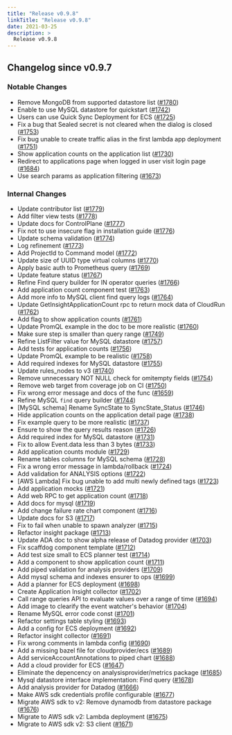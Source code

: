 ```yaml
---
title: "Release v0.9.8"
linkTitle: "Release v0.9.8"
date: 2021-03-25
description: >
  Release v0.9.8
---
```


## Changelog since v0.9.7

### Notable Changes
* Remove MongoDB from supported datastore list ([#1780](https://github.com/pipe-cd/pipe/pull/1780))
* Enable to use MySQL datastore for quickstart ([#1742](https://github.com/pipe-cd/pipe/pull/1742))
* Users can use Quick Sync Deployment for ECS ([#1725](https://github.com/pipe-cd/pipe/pull/1725))
* Fix a bug that Sealed secret is not cleared when the dialog is closed ([#1753](https://github.com/pipe-cd/pipe/pull/1753))
* Fix bug unable to create traffic alias in the first lambda app deployment ([#1751](https://github.com/pipe-cd/pipe/pull/1751))
* Show application counts on the application list ([#1730](https://github.com/pipe-cd/pipe/pull/1730))
* Redirect to applications page when logged in user visit login page ([#1684](https://github.com/pipe-cd/pipe/pull/1684))
* Use search params as application filtering ([#1673](https://github.com/pipe-cd/pipe/pull/1673))

### Internal Changes
* Update contributor list ([#1779](https://github.com/pipe-cd/pipe/pull/1779))
* Add filter view tests ([#1778](https://github.com/pipe-cd/pipe/pull/1778))
* Update docs for ControlPlane ([#1777](https://github.com/pipe-cd/pipe/pull/1777))
* Fix not to use insecure flag in installation guide ([#1776](https://github.com/pipe-cd/pipe/pull/1776))
* Update schema validation ([#1774](https://github.com/pipe-cd/pipe/pull/1774))
* Log refinement ([#1773](https://github.com/pipe-cd/pipe/pull/1773))
* Add ProjectId to Command model ([#1772](https://github.com/pipe-cd/pipe/pull/1772))
* Update size of UUID type virtual columns ([#1770](https://github.com/pipe-cd/pipe/pull/1770))
* Apply basic auth to Prometheus query ([#1769](https://github.com/pipe-cd/pipe/pull/1769))
* Update feature status ([#1767](https://github.com/pipe-cd/pipe/pull/1767))
* Refine Find query builder for IN operator queries ([#1766](https://github.com/pipe-cd/pipe/pull/1766))
* Add application count component test ([#1763](https://github.com/pipe-cd/pipe/pull/1763))
* Add more info to MySQL client find query logs ([#1764](https://github.com/pipe-cd/pipe/pull/1764))
* Update GetInsightApplicationCount rpc to return mock data of CloudRun ([#1762](https://github.com/pipe-cd/pipe/pull/1762))
* Add flag to show application counts ([#1761](https://github.com/pipe-cd/pipe/pull/1761))
* Update PromQL example in the doc to be more realistic ([#1760](https://github.com/pipe-cd/pipe/pull/1760))
* Make sure step is smaller than query range ([#1749](https://github.com/pipe-cd/pipe/pull/1749))
* Refine ListFilter value for MySQL datastore ([#1757](https://github.com/pipe-cd/pipe/pull/1757))
* Add tests for application counts ([#1756](https://github.com/pipe-cd/pipe/pull/1756))
* Update PromQL example to be realistic ([#1758](https://github.com/pipe-cd/pipe/pull/1758))
* Add required indexes for MySQL datastore ([#1755](https://github.com/pipe-cd/pipe/pull/1755))
* Update rules_nodes to v3 ([#1740](https://github.com/pipe-cd/pipe/pull/1740))
* Remove unnecessary NOT NULL check for omitempty fields ([#1754](https://github.com/pipe-cd/pipe/pull/1754))
* Remove web target from coverage job on CI ([#1750](https://github.com/pipe-cd/pipe/pull/1750))
* Fix wrong error message and docs of the func ([#1659](https://github.com/pipe-cd/pipe/pull/1659))
* Refine MySQL `find` query builder ([#1744](https://github.com/pipe-cd/pipe/pull/1744))
* [MySQL schema] Rename SyncState to SyncState_Status ([#1746](https://github.com/pipe-cd/pipe/pull/1746))
* Hide application counts on the application detail page ([#1738](https://github.com/pipe-cd/pipe/pull/1738))
* Fix example query to be more realistic ([#1737](https://github.com/pipe-cd/pipe/pull/1737))
* Ensure to show the query results reason ([#1726](https://github.com/pipe-cd/pipe/pull/1726))
* Add required index for MySQL datastore ([#1731](https://github.com/pipe-cd/pipe/pull/1731))
* Fix to allow Event.data less than 3 bytes ([#1733](https://github.com/pipe-cd/pipe/pull/1733))
* Add application counts module ([#1729](https://github.com/pipe-cd/pipe/pull/1729))
* Rename tables columns for MySQL schema ([#1728](https://github.com/pipe-cd/pipe/pull/1728))
* Fix a wrong error message in lambda/rollback ([#1724](https://github.com/pipe-cd/pipe/pull/1724))
* Add validation for ANALYSIS options ([#1722](https://github.com/pipe-cd/pipe/pull/1722))
* [AWS Lambda] Fix bug unable to add multi newly defined tags ([#1723](https://github.com/pipe-cd/pipe/pull/1723))
* Add application mocks ([#1721](https://github.com/pipe-cd/pipe/pull/1721))
* Add web RPC to get application count ([#1718](https://github.com/pipe-cd/pipe/pull/1718))
* Add docs for mysql ([#1719](https://github.com/pipe-cd/pipe/pull/1719))
* Add change failure rate chart component ([#1716](https://github.com/pipe-cd/pipe/pull/1716))
* Update docs for S3 ([#1717](https://github.com/pipe-cd/pipe/pull/1717))
* Fix to fail when unable to spawn analyzer ([#1715](https://github.com/pipe-cd/pipe/pull/1715))
* Refactor insight package ([#1713](https://github.com/pipe-cd/pipe/pull/1713))
* Update ADA doc to show alpha release of Datadog provider ([#1703](https://github.com/pipe-cd/pipe/pull/1703))
* Fix scaffdog component template ([#1712](https://github.com/pipe-cd/pipe/pull/1712))
* Add test size small to ECS planner test ([#1714](https://github.com/pipe-cd/pipe/pull/1714))
* Add a component to show application count ([#1711](https://github.com/pipe-cd/pipe/pull/1711))
* Add piped validation for analysis providers ([#1709](https://github.com/pipe-cd/pipe/pull/1709))
* Add mysql schema and indexes ensurer to ops ([#1699](https://github.com/pipe-cd/pipe/pull/1699))
* Add a planner for ECS deployment ([#1698](https://github.com/pipe-cd/pipe/pull/1698))
* Create Application Insight collector ([#1702](https://github.com/pipe-cd/pipe/pull/1702))
* Call range queries API to evaluate values over a range of time ([#1694](https://github.com/pipe-cd/pipe/pull/1694))
* Add image to clearify the event watcher's behavior ([#1704](https://github.com/pipe-cd/pipe/pull/1704))
* Rename MySQL error code const ([#1701](https://github.com/pipe-cd/pipe/pull/1701))
* Refactor settings table styling ([#1693](https://github.com/pipe-cd/pipe/pull/1693))
* Add a config for ECS deployment ([#1692](https://github.com/pipe-cd/pipe/pull/1692))
* Refactor insight collector ([#1691](https://github.com/pipe-cd/pipe/pull/1691))
* Fix wrong comments in lambda config ([#1690](https://github.com/pipe-cd/pipe/pull/1690))
* Add a missing bazel file for cloudprovider/ecs ([#1689](https://github.com/pipe-cd/pipe/pull/1689))
* Add serviceAccountAnnotations to piped chart ([#1688](https://github.com/pipe-cd/pipe/pull/1688))
* Add a cloud provider for ECS ([#1647](https://github.com/pipe-cd/pipe/pull/1647))
* Eliminate the depencency on analysisprovider/metrics package ([#1685](https://github.com/pipe-cd/pipe/pull/1685))
* Mysql datastore interface implementation: Find query ([#1678](https://github.com/pipe-cd/pipe/pull/1678))
* Add analysis provider for Datadog ([#1666](https://github.com/pipe-cd/pipe/pull/1666))
* Make AWS sdk credentials profile configurable ([#1677](https://github.com/pipe-cd/pipe/pull/1677))
* Migrate AWS sdk to v2: Remove dynamodb from datastore package ([#1676](https://github.com/pipe-cd/pipe/pull/1676))
* Migrate to AWS sdk v2: Lambda deployment ([#1675](https://github.com/pipe-cd/pipe/pull/1675))
* Migrate to AWS sdk v2: S3 client ([#1671](https://github.com/pipe-cd/pipe/pull/1671))
